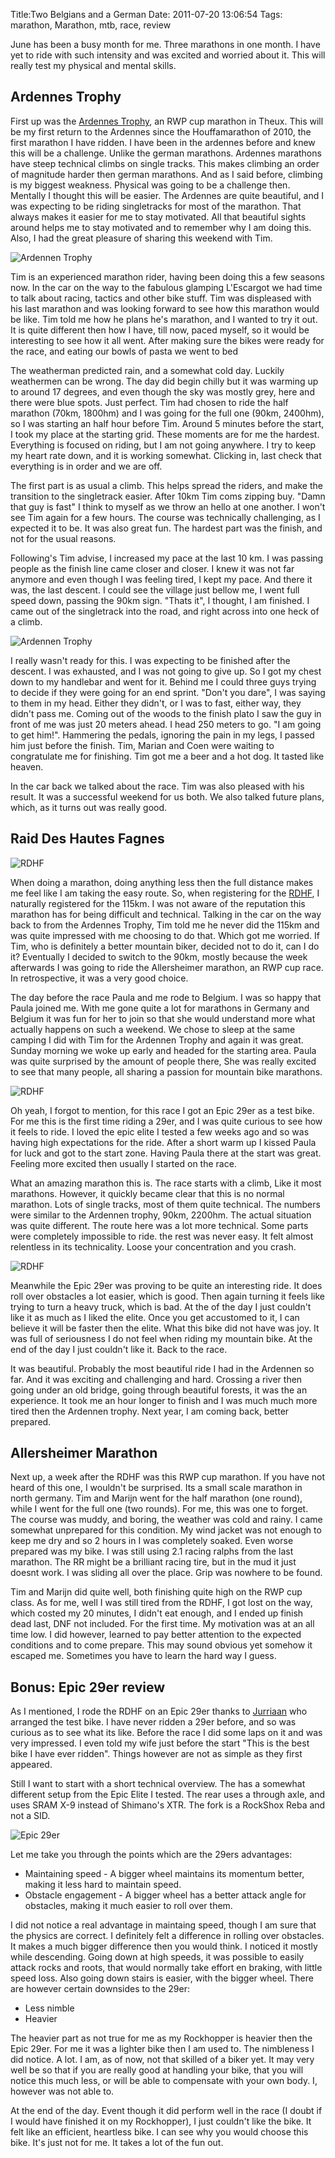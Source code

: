 Title:Two Belgians and a German
Date: 2011-07-20 13:06:54
Tags: marathon, Marathon, mtb, race, review

June has been a busy month for me. Three marathons in one month. I have yet to
ride with such intensity and was excited and worried about it. This will
really test my physical and mental skills.

## Ardennes Trophy

First up was the [Ardennes Trophy](http://www.ardennes-trophy.be/), an RWP cup
marathon in Theux. This will be my first return to the Ardennes since the
Houffamarathon of 2010, the first marathon I have ridden. I have been in the
ardennes before and knew this will be a challenge. Unlike the german
marathons. Ardennes marathons have steep technical climbs on single tracks.
This makes climbing an order of magnitude harder then german marathons. And as
I said before, climbing is my biggest weakness. Physical was going to be a
challenge then. Mentally I thought this will be easier. The Ardennes are quite
beautiful, and I was expecting to be riding singletracks for most of the
marathon. That always makes it easier for me to stay motivated. All that
beautiful sights around helps me to stay motivated and to remember why I am
doing this. Also, I had the great pleasure of sharing this weekend with Tim.

![Ardennen Trophy](/static/images/sportograf-19134144.jpg)

Tim is an experienced marathon rider, having been doing this a few seasons
now. In the car on the way to the fabulous glamping L'Escargot we had time to
talk about racing, tactics and other bike stuff. Tim was displeased with his
last marathon and was looking forward to see how this marathon would be like.
Tim told me how he plans he's marathon, and I wanted to try it out. It is
quite different then how I have, till now, paced myself, so it would be
interesting to see how it all went. After making sure the bikes were ready for
the race, and eating our bowls of pasta we went to bed

The weatherman predicted rain, and a somewhat cold day. Luckily weathermen can
be wrong. The day did begin chilly but it was warming up to around 17 degrees,
and even though the sky was mostly grey, here and there were blue spots. Just
perfect. Tim had chosen to ride the half marathon (70km, 1800hm) and I was
going for the full one (90km, 2400hm), so I was starting an half hour before
Tim. Around 5 minutes before the start, I took my place at the starting grid.
These moments are for me the hardest. Everything is focused on riding, but I
am not going anywhere. I try to keep my heart rate down, and it is working
somewhat. Clicking in, last check that everything is in order and we are off.

The first part is as usual a climb. This helps spread the riders, and make the
transition to the singletrack easier. After 10km Tim coms zipping buy. "Damn
that guy is fast" I think to myself as we throw an hello at one another. I
won't see Tim again for a few hours. The course was technically challenging,
as I expected it to be. It was also great fun. The hardest part was the
finish, and not for the usual reasons.

Following's Tim advise, I increased my pace at the last 10 km. I was passing
people as the finish line came closer and closer. I knew it was not far
anymore and even though I was feeling tired, I kept my pace. And there it was,
the last descent. I could see the village just bellow me, I went full speed
down, passing the 90km sign. "Thats it", I thought, I am finished. I came out
of the singletrack into the road, and right across into one heck of a climb.

![Ardennen Trophy](/static/images/sportograf-19151019.jpg)

I really wasn't ready for this. I was expecting to be finished after the
descent. I was exhausted, and I was not going to give up. So I got my chest
down to my handlebar and went for it. Behind me I could three guys trying to
decide if they were going for an end sprint. "Don't you dare", I was saying to
them in my head. Either they didn't, or I was to fast, either way, they didn't
pass me. Coming out of the woods to the finish plato I saw the guy in front of
me was just 20 meters ahead. I head 250 meters to go. "I am going to get
him!". Hammering the pedals, ignoring the pain in my legs, I passed him just
before the finish. Tim, Marian and Coen were waiting to congratulate me for
finishing. Tim got me a beer and a hot dog. It tasted like heaven.

In the car back we talked about the race. Tim was also pleased with his
result. It was a successful weekend for us both. We also talked future plans,
which, as it turns out was really good.

## Raid Des Hautes Fagnes

![RDHF](/static/images/rdhf1.jpg)

When doing a marathon, doing anything less then the full distance makes me
feel like I am taking the easy route. So, when registering for the
[RDHF](http://rdhf.be), I naturally registered for the 115km. I was not aware
of the reputation this marathon has for being difficult and technical. Talking
in the car on the way back to from the Ardennes Trophy, Tim told me he never
did the 115km and was quite impressed with me choosing to do that. Which got
me worried. If Tim, who is definitely a better mountain biker, decided not to
do it, can I do it? Eventually I decided to switch to the 90km, mostly because
the week afterwards I was going to ride the Allersheimer marathon, an RWP cup
race. In retrospective, it was a very good choice.

The day before the race Paula and me rode to Belgium. I was so happy that
Paula joined me. With me gone quite a lot for marathons in Germany and Belgium
it was fun for her to join so that she would understand more what actually
happens on such a weekend. We chose to sleep at the same camping I did with
Tim for the Ardennen Trophy and again it was great. Sunday morning we woke up
early and headed for the starting area. Paula was quite surprised by the
amount of people there, She was really excited to see that many people, all
sharing a passion for mountain bike marathons.

![RDHF](/static/images/rdhf2.jpg)

Oh yeah, I forgot to mention, for this race I got an Epic 29er as a test bike.
For me this is the first time riding a 29er, and I was quite curious to see
how it feels to ride. I loved the epic elite I tested a few weeks ago and so
was having high expectations for the ride. After a short warm up I kissed
Paula for luck and got to the start zone. Having Paula there at the start was
great. Feeling more excited then usually I started on the race.

What an amazing marathon this is. The race starts with a climb, Like it most
marathons. However, it quickly became clear that this is no normal marathon.
Lots of single tracks, most of them quite technical. The numbers were similar
to the Ardennen trophy, 90km, 2200hm. The actual situation was quite
different. The route here was a lot more technical. Some parts were completely
impossible to ride. the rest was never easy. It felt almost relentless in its
technicality. Loose your concentration and you crash.

![RDHF](/static/images/rdhf-finish.jpg)

Meanwhile the Epic 29er was proving to be quite an interesting ride. It does
roll over obstacles a lot easier, which is good. Then again turning it feels
like trying to turn a heavy truck, which is bad. At the of the day I just
couldn't like it as much as I liked the elite. Once you get accustomed to it,
I can believe it will be faster then the elite. What this bike did not have
was joy. It was full of seriousness I do not feel when riding my mountain
bike. At the end of the day I just couldn't like it. Back to the race.

It was beautiful. Probably the most beautiful ride I had in the Ardennen so
far. And it was exciting and challenging and hard. Crossing a river then going
under an old bridge, going through beautiful forests, it was the an
experience. It took me an hour longer to finish and I was much much more tired
then the Ardennen trophy. Next year, I am coming back, better prepared.

## Allersheimer Marathon

Next up, a week after the RDHF was this RWP cup marathon. If you have not
heard of this one, I wouldn't be surprised. Its a small scale marathon in
north germany. Tim and Marijn went for the half marathon (one round), while I
went for the full one (two rounds). For me, this was one to forget. The course
was muddy, and boring, the weather was cold and rainy. I came somewhat
unprepared for this condition. My wind jacket was not enough to keep me dry
and so 2 hours in I was completely soaked. Even worse prepared was my bike. I
was still using 2.1 racing ralphs from the last marathon. The RR might be a
brilliant racing tire, but in the mud it just doesnt work. I was sliding all
over the place. Grip was nowhere to be found.

Tim and Marijn did quite well, both finishing quite high on the RWP cup class.
As for me, well I was still tired from the RDHF, I got lost on the way, which
costed my 20 minutes, I didn't eat enough, and I ended up finish dead last,
DNF not included. For the first time. My motivation was at an all time low. I
did however, learned to pay better attention to the expected conditions and to
come prepare. This may sound obvious yet somehow it escaped me. Sometimes you
have to learn the hard way I guess.

## Bonus: Epic 29er review

As I mentioned, I rode the RDHF on an Epic 29er thanks to [Jurriaan]() who
arranged the test bike. I have never ridden a 29er before, and so was curious
as to see what its like. Before the race I did some laps on it and was very
impressed. I even told my wife just before the start "This is the best bike I
have ever ridden". Things however are not as simple as they first appeared.

Still I want to start with a short technical overview. The has a somewhat
different setup from the Epic Elite I tested. The rear uses a through axle,
and uses SRAM X-9 instead of Shimano's XTR. The fork is a RockShox Reba and
not a SID.

![Epic 29er](/static/images/epic29er.jpg)

Let me take you through the points which are the 29ers advantages:

  * Maintaining speed - A bigger wheel maintains its momentum better, making it less hard to maintain speed.
  * Obstacle engagement - A bigger wheel has a better attack angle for obstacles, making it much easier to roll over them.

I did not notice a real advantage in maintaing speed, though I am sure that
the physics are correct. I definitely felt a difference in rolling over
obstacles. It makes a much bigger difference then you would think. I noticed
it mostly while descending. Going down at high speeds, it was possible to
easily attack rocks and roots, that would normally take effort en braking,
with little speed loss. Also going down stairs is easier, with the bigger
wheel. There are however certain downsides to the 29er:

  * Less nimble
  * Heavier

The heavier part as not true for me as my Rockhopper is heavier then the Epic
29er. For me it was a lighter bike then I am used to. The nimbleness I did
notice. A lot. I am, as of now, not that skilled of a biker yet. It may very
well be so that if you are really good at handling your bike, that you will
notice this much less, or will be able to compensate with your own body. I,
however was not able to.

At the end of the day. Event though it did perform well in the race (I doubt
if I would have finished it on my Rockhopper), I just couldn't like the bike.
It felt like an efficient, heartless bike. I can see why you would choose this
bike. It's just not for me. It takes a lot of the fun out.

